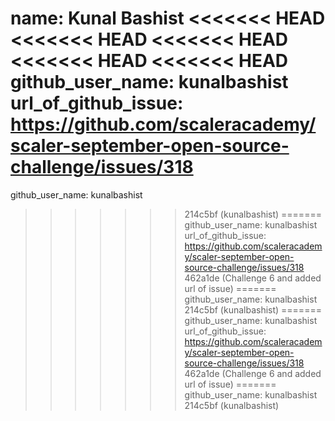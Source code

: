 name: Kunal Bashist
<<<<<<< HEAD
<<<<<<< HEAD
<<<<<<< HEAD
<<<<<<< HEAD
<<<<<<< HEAD
github_user_name: kunalbashist
url_of_github_issue: https://github.com/scaleracademy/scaler-september-open-source-challenge/issues/318
=======
github_user_name: kunalbashist
>>>>>>> 214c5bf (kunalbashist)
=======
github_user_name: kunalbashist
url_of_github_issue: https://github.com/scaleracademy/scaler-september-open-source-challenge/issues/318
>>>>>>> 462a1de (Challenge 6 and added url of issue)
=======
github_user_name: kunalbashist
>>>>>>> 214c5bf (kunalbashist)
=======
github_user_name: kunalbashist
url_of_github_issue: https://github.com/scaleracademy/scaler-september-open-source-challenge/issues/318
>>>>>>> 462a1de (Challenge 6 and added url of issue)
=======
github_user_name: kunalbashist
>>>>>>> 214c5bf (kunalbashist)
